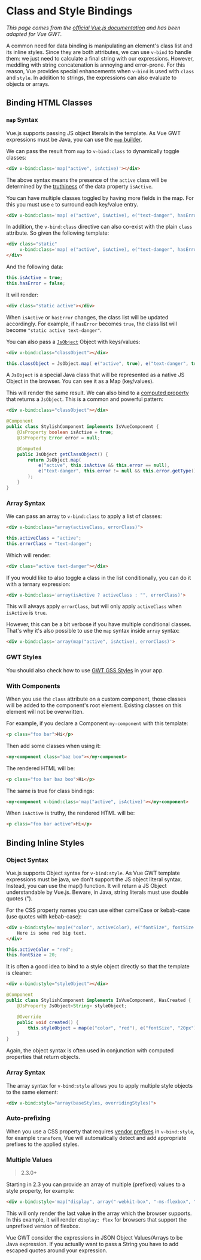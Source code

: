 # Class and Style Bindings

*This page comes from the [official Vue.js documentation](https://vuejs.org/v2/guide/class-and-style.html) and has been adapted for Vue GWT.*

A common need for data binding is manipulating an element's class list and its inline styles.
Since they are both attributes, we can use `v-bind` to handle them: we just need to calculate a final string with our expressions.
However, meddling with string concatenation is annoying and error-prone.
For this reason, Vue provides special enhancements when `v-bind` is used with `class` and `style`.
In addition to strings, the expressions can also evaluate to objects or arrays.

## Binding HTML Classes

### `map` Syntax

Vue.js supports passing JS object literals in the template.
As Vue GWT expressions must be Java, you can use the [`map` builder](../js-interop/README.md#map).

We can pass the result from `map` to `v-bind:class` to dynamically toggle classes:

```html
<div v-bind:class='map("active", isActive)'></div>
```

The above syntax means the presence of the `active` class will be determined by the [truthiness](https://developer.mozilla.org/en-US/docs/Glossary/Truthy) of the data property `isActive`.

You can have multiple classes toggled by having more fields in the map.
For this you must use `e` to surround each key/value entry.

```html
<div v-bind:class='map( e("active", isActive), e("text-danger", hasError) )'></div>
```

In addition, the `v-bind:class` directive can also co-exist with the plain `class` attribute.
So given the following template:

```html
<div class="static"
     v-bind:class='map( e("active", isActive), e("text-danger", hasError) )'>
</div>
```

And the following data:

```java
this.isActive = true;
this.hasError = false;
```

It will render:

```html
<div class="static active"></div>
```

When `isActive` or `hasError` changes, the class list will be updated accordingly.
For example, if `hasError` becomes `true`, the class list will become `"static active text-danger"`.

You can also pass a [`JsObject`](../js-interop/README.md#js-object) Object with keys/values:

```html
<div v-bind:class="classObject"></div>
```

```java
this.classObject = JsObject.map( e("active", true), e("text-danger", true) );
```

A `JsObject` is a special Java class that will be represented as a native JS Object in the browser.
You can see it as a Map (key/values).

This will render the same result. We can also bind to a [computed property](computed-and-watchers.md) that returns a `JsObject`.
This is a common and powerful pattern:

```html
<div v-bind:class="classObject"></div>
```
```java
@Component
public class StylishComponent implements IsVueComponent {
    @JsProperty boolean isActive = true;
    @JsProperty Error error = null;

    @Computed
    public JsObject getClassObject() {
        return JsObject.map(
            e("active", this.isActive && this.error == null),
            e("text-danger", this.error != null && this.error.getType() == ErrorType.FATAL)
        );
    }
}
```

### Array Syntax

We can pass an array to `v-bind:class` to apply a list of classes:

```html
<div v-bind:class="array(activeClass, errorClass)">
```
```java
this.activeClass = "active";
this.errorClass = "text-danger";
```

Which will render:

```html
<div class="active text-danger"></div>
```

If you would like to also toggle a class in the list conditionally, you can do it with a ternary expression:

```html
<div v-bind:class='array(isActive ? activeClass : "", errorClass)'>
```

This will always apply `errorClass`, but will only apply `activeClass` when `isActive` is `true`.

However, this can be a bit verbose if you have multiple conditional classes.
That's why it's also possible to use the `map` syntax inside `array` syntax:

```html
<div v-bind:class='array(map("active", isActive), errorClass)'>
```

### GWT Styles

You should also check how to use [GWT GSS Styles](../gwt-integration/client-bundles-and-styles.md#styles) in your app.

### With Components

When you use the `class` attribute on a custom component, those classes will be added to the component's root element.
Existing classes on this element will not be overwritten.

For example, if you declare a Component `my-component` with this template:

```html
<p class="foo bar">Hi</p>
```

Then add some classes when using it:

```html
<my-component class="baz boo"></my-component>
```

The rendered HTML will be:

```html
<p class="foo bar baz boo">Hi</p>
```

The same is true for class bindings:

```html
<my-component v-bind:class='map("active", isActive)'></my-component>
```

When `isActive` is truthy, the rendered HTML will be:

```html
<p class="foo bar active">Hi</p>
```

## Binding Inline Styles

### Object Syntax

Vue.js supports Object syntax for `v-bind:style`.
As Vue GWT template expressions must be java, we don't support the JS object literal syntax.
Instead, you can use the map() function.
It will return a JS Object understandable by Vue.js.
Beware, in Java, string literals must use double quotes (").

For the CSS property names you can use either camelCase or kebab-case (use quotes with kebab-case):

```html
<div v-bind:style='map(e("color", activeColor), e("fontSize", fontSize + "px"))'>
    Here is some red big text.
</div>
```
```java
this.activeColor = "red";
this.fontSize = 20;
```

<div class="example-container" data-name="bindInlineStyleComponent">
    <span id="bindInlineStyleComponent"></span>
</div>

It is often a good idea to bind to a style object directly so that the template is cleaner:

```html
<div v-bind:style="styleObject"></div>
```
```java
@Component
public class StylishComponent implements IsVueComponent, HasCreated {
    @JsProperty JsObject<String> styleObject;

    @Override
    public void created() {
        this.styleObject = map(e("color", "red"), e("fontSize", "20px"));
    }
}
```

Again, the object syntax is often used in conjunction with computed properties that return objects.

### Array Syntax

The array syntax for `v-bind:style` allows you to apply multiple style objects to the same element:

```html
<div v-bind:style="array(baseStyles, overridingStyles)">
```

### Auto-prefixing

When you use a CSS property that requires [vendor prefixes](https://developer.mozilla.org/en-US/docs/Glossary/Vendor_Prefix) in `v-bind:style`, for example `transform`, Vue will automatically detect and add appropriate prefixes to the applied styles.

### Multiple Values

> 2.3.0+

Starting in 2.3 you can provide an array of multiple (prefixed) values to a style property, for example:

```html
<div v-bind:style='map("display", array("-webkit-box", "-ms-flexbox", "flex"))'>
```

This will only render the last value in the array which the browser supports.
In this example, it will render `display: flex` for browsers that support the unprefixed version of flexbox.

Vue GWT consider the expressions in JSON Object Values/Arrays to be Java expression.
If you actually want to pass a String you have to add escaped quotes around your expression.